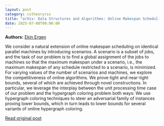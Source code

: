 ```yaml
---
layout: post
category: cstheoryrss
title: "arXiv: Data Structures and Algorithms: Online Makespan Scheduling under Scenarios"
date: 2025-07-08T00:00:00
---
```


**Authors:** [Ekin Ergen](https://dblp.uni-trier.de/search?q=Ekin+Ergen)

We consider a natural extension of online makespan scheduling on identical
parallel machines by introducing scenarios. A scenario is a subset of jobs, and
the task of our problem is to find a global assignment of the jobs to machines
so that the maximum makespan under a scenario, i.e., the maximum makespan of
any schedule restricted to a scenario, is minimized.
For varying values of the number of scenarios and machines, we explore the
competitiveness of online algorithms. We prove tight and near-tight bounds,
several of which are achieved through novel constructions. In particular, we
leverage the interplay between the unit processing time case of our problem and
the hypergraph coloring problem both ways: We use hypergraph coloring
techniques to steer an adversarial family of instances proving lower bounds,
which in turn leads to lower bounds for several variants of online hypergraph
coloring.

[Read original post](http://arxiv.org/abs/2507.04016v1)
